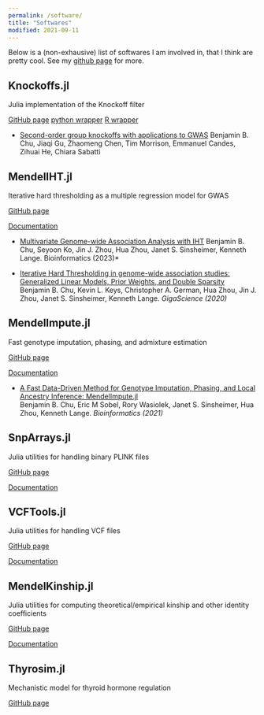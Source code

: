 ```yaml
---
permalink: /software/
title: "Softwares"
modified: 2021-09-11
---
```


Below is a (non-exhausive) list of softwares I am involved in, that I think are pretty cool. See my [github page](https://github.com/biona001) for more. 


## Knockoffs.jl

Julia implementation of the Knockoff filter

[GitHub page](https://github.com/biona001/Knockoffs.jl)
[python wrapper](https://github.com/biona001/knockoffspy)
[R wrapper](https://github.com/biona001/knockoffsr)

+ [Second-order group knockoffs with applications to GWAS](https://arxiv.org/abs/2310.15069)
Benjamin B. Chu, Jiaqi Gu, Zhaomeng Chen, Tim Morrison,
Emmanuel Candes, Zihuai He, Chiara Sabatti

## MendelIHT.jl

Iterative hard thresholding as a multiple regression model for GWAS

[GitHub page](https://github.com/OpenMendel/MendelIHT.jl)

[Documentation](https://openmendel.github.io/MendelIHT.jl/latest/)

+ [Multivariate Genome-wide Association Analysis with IHT](https://academic.oup.com/bioinformatics/article/39/4/btad193/7126408)
Benjamin B. Chu, Seyoon Ko, Jin J. Zhou, Hua Zhou, Janet S. Sinsheimer, Kenneth Lange. Bioinformatics (2023)*

+ [Iterative Hard Thresholding in genome-wide association studies: Generalized Linear Models, Prior Weights, and Double Sparsity](https://academic.oup.com/gigascience/article-abstract/9/6/giaa044/5850823)  
Benjamin B. Chu, Kevin L. Keys, Christopher A. German, Hua Zhou, Jin J. Zhou,  Janet S. Sinsheimer, Kenneth Lange. *GigaScience (2020)*

## MendelImpute.jl

Fast genotype imputation, phasing, and admixture estimation

[GitHub page](https://github.com/OpenMendel/MendelImpute.jl)

[Documentation](https://openmendel.github.io/MendelImpute.jl/dev/)

+ [A Fast Data-Driven Method for Genotype Imputation, Phasing, and Local Ancestry Inference: MendelImpute.jl](https://academic.oup.com/bioinformatics/advance-article-abstract/doi/10.1093/bioinformatics/btab489/6325083)  
Benjamin B. Chu, Eric M Sobel, Rory Wasiolek, Janet S. Sinsheimer, Hua Zhou, Kenneth Lange. *Bioinformatics (2021)*

## SnpArrays.jl

Julia utilities for handling binary PLINK files

[GitHub page](https://github.com/OpenMendel/SnpArrays.jl)

[Documentation](https://openmendel.github.io/SnpArrays.jl/latest/)

## VCFTools.jl

Julia utilities for handling VCF files

[GitHub page](https://github.com/OpenMendel/VCFTools.jl)

[Documentation](https://openmendel.github.io/VCFTools.jl/dev/)

## MendelKinship.jl

Julia utilities for computing theoretical/empirical kinship and other identity coefficients

[GitHub page](https://github.com/OpenMendel/MendelKinship.jl)

[Documentation](https://openmendel.github.io/MendelKinship.jl/dev/)

## Thyrosim.jl

Mechanistic model for thyroid hormone regulation

[GitHub page](https://github.com/biona001/Thyrosim.jl)
